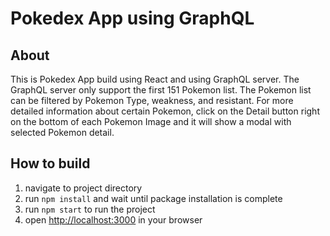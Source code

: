 # Pokedex App using GraphQL

## About

This is Pokedex App build using React and using GraphQL server. The GraphQL server only support the first 151 Pokemon list.
The Pokemon list can be filtered by Pokemon Type, weakness, and resistant.
For more detailed information about certain Pokemon, click on the Detail button right on the bottom of each Pokemon Image and it will show a modal with selected Pokemon detail.

## How to build

1. navigate to project directory
2. run `npm install` and wait until package installation is complete
3. run `npm start` to run the project
4. open [http://localhost:3000](http://localhost:3000) in your browser
